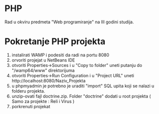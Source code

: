 # PHP
Rad u okviru predmeta "Web programiranje" na III godini studija. 


# Pokretanje PHP projekta

1) instalirati WAMP i podesiti da radi na portu 8080
2) orvoriti projejat u NetBeans IDE
3) otvoriti Properties->Sources i u "Copy to folder" uneti putanju do "/wamp64/www" direktorijuma
4) otvoriti Properties->Run Configuration i u "Project URL" uneti  http://localhost:8080/Naziv_Projekta
5) u phpmyadmin je potrebno je uraditi "import" SQL upita koji se nalazi u folderu projekta.
6) unzip-ovati fajl doctrine.zip. Folder "doctrine" dodati u root projekta ( Samo za projekte : Reli i Virus )
7) porkrenuti projekat
